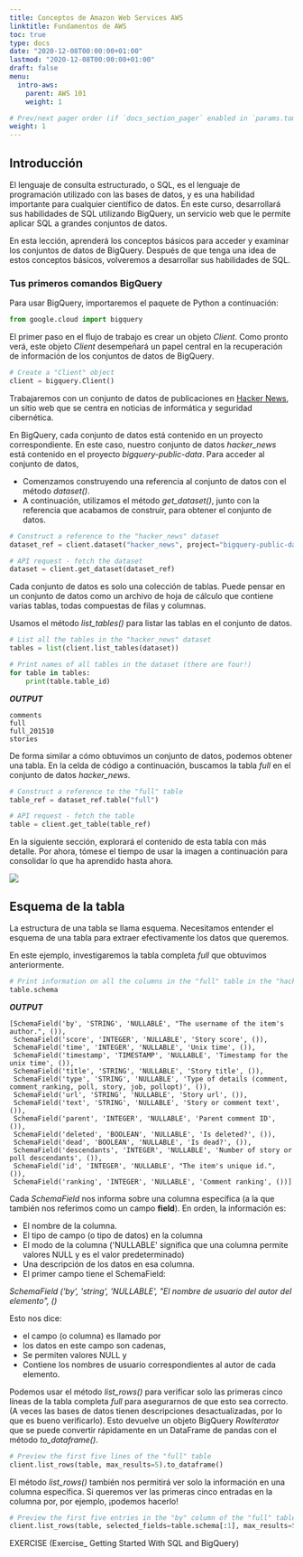 ```yaml
---
title: Conceptos de Amazon Web Services AWS
linktitle: Fundamentos de AWS
toc: true
type: docs
date: "2020-12-08T00:00:00+01:00"
lastmod: "2020-12-08T00:00:00+01:00"
draft: false
menu:
  intro-aws:
    parent: AWS 101
    weight: 1

# Prev/next pager order (if `docs_section_pager` enabled in `params.toml`)
weight: 1
---
```


## Introducción
El lenguaje de consulta estructurado, o SQL, es el lenguaje de programación utilizado con las bases de datos, y es una habilidad importante para cualquier científico de datos. En este curso, desarrollará sus habilidades de SQL utilizando BigQuery, un servicio web que le permite aplicar SQL a grandes conjuntos de datos.

En esta lección, aprenderá los conceptos básicos para acceder y examinar los conjuntos de datos de BigQuery. Después de que tenga una idea de estos conceptos básicos, volveremos a desarrollar sus habilidades de SQL.


### Tus primeros comandos BigQuery
Para usar BigQuery, importaremos el paquete de Python a continuación:

```python
from google.cloud import bigquery
```

El primer paso en el flujo de trabajo es crear un objeto *Client*. Como pronto verá, este objeto *Client* desempeñará un papel central en la recuperación de información de los conjuntos de datos de BigQuery.

```python
# Create a "Client" object
client = bigquery.Client()
```

Trabajaremos con un conjunto de datos de publicaciones en [Hacker News](https://news.ycombinator.com/), un sitio web que se centra en noticias de informática y seguridad cibernética.

En BigQuery, cada conjunto de datos está contenido en un proyecto correspondiente. En este caso, nuestro conjunto de datos *hacker_news* está contenido en el proyecto *bigquery-public-data*. Para acceder al conjunto de datos,

* Comenzamos construyendo una referencia al conjunto de datos con el método *dataset()*.
* A continuación, utilizamos el método *get_dataset()*, junto con la referencia que acabamos de construir, para obtener el conjunto de datos.


```python
# Construct a reference to the "hacker_news" dataset
dataset_ref = client.dataset("hacker_news", project="bigquery-public-data")

# API request - fetch the dataset
dataset = client.get_dataset(dataset_ref)
```

Cada conjunto de datos es solo una colección de tablas. Puede pensar en un conjunto de datos como un archivo de hoja de cálculo que contiene varias tablas, todas compuestas de filas y columnas.

Usamos el método *list_tables()* para listar las tablas en el conjunto de datos.

```python
# List all the tables in the "hacker_news" dataset
tables = list(client.list_tables(dataset))

# Print names of all tables in the dataset (there are four!)
for table in tables:  
    print(table.table_id)
```

***OUTPUT***
```
comments
full
full_201510
stories
```

De forma similar a cómo obtuvimos un conjunto de datos, podemos obtener una tabla. En la celda de código a continuación, buscamos la tabla *full* en el conjunto de datos *hacker_news*.

```python
# Construct a reference to the "full" table
table_ref = dataset_ref.table("full")

# API request - fetch the table
table = client.get_table(table_ref)
```

En la siguiente sección, explorará el contenido de esta tabla con más detalle. Por ahora, tómese el tiempo de usar la imagen a continuación para consolidar lo que ha aprendido hasta ahora.

![][1]

## Esquema de la tabla
La estructura de una tabla se llama esquema. Necesitamos entender el esquema de una tabla para extraer efectivamente los datos que queremos.

En este ejemplo, investigaremos la tabla completa *full* que obtuvimos anteriormente.

```python
# Print information on all the columns in the "full" table in the "hacker_news" dataset
table.schema
```

***OUTPUT***
```
[SchemaField('by', 'STRING', 'NULLABLE', "The username of the item's author.", ()),
 SchemaField('score', 'INTEGER', 'NULLABLE', 'Story score', ()),
 SchemaField('time', 'INTEGER', 'NULLABLE', 'Unix time', ()),
 SchemaField('timestamp', 'TIMESTAMP', 'NULLABLE', 'Timestamp for the unix time', ()),
 SchemaField('title', 'STRING', 'NULLABLE', 'Story title', ()),
 SchemaField('type', 'STRING', 'NULLABLE', 'Type of details (comment, comment_ranking, poll, story, job, pollopt)', ()),
 SchemaField('url', 'STRING', 'NULLABLE', 'Story url', ()),
 SchemaField('text', 'STRING', 'NULLABLE', 'Story or comment text', ()),
 SchemaField('parent', 'INTEGER', 'NULLABLE', 'Parent comment ID', ()),
 SchemaField('deleted', 'BOOLEAN', 'NULLABLE', 'Is deleted?', ()),
 SchemaField('dead', 'BOOLEAN', 'NULLABLE', 'Is dead?', ()),
 SchemaField('descendants', 'INTEGER', 'NULLABLE', 'Number of story or poll descendants', ()),
 SchemaField('id', 'INTEGER', 'NULLABLE', "The item's unique id.", ()),
 SchemaField('ranking', 'INTEGER', 'NULLABLE', 'Comment ranking', ())]
```

Cada *SchemaField* nos informa sobre una columna específica (a la que también nos referimos como un campo **field**). En orden, la información es:

* El nombre de la columna.
* El tipo de campo (o tipo de datos) en la columna
* El modo de la columna ('NULLABLE' significa que una columna permite valores NULL y es el valor predeterminado)
* Una descripción de los datos en esa columna.
* El primer campo tiene el SchemaField:

*SchemaField ('by', 'string', 'NULLABLE', "El nombre de usuario del autor del elemento", ()*

Esto nos dice:

* el campo (o columna) es llamado por
* los datos en este campo son cadenas,
* Se permiten valores NULL y
* Contiene los nombres de usuario correspondientes al autor de cada elemento.

Podemos usar el método *list_rows()* para verificar solo las primeras cinco líneas de la tabla completa *full* para asegurarnos de que esto sea correcto. (A veces las bases de datos tienen descripciones desactualizadas, por lo que es bueno verificarlo). Esto devuelve un objeto BigQuery *RowIterator* que se puede convertir rápidamente en un DataFrame de pandas con el método *to_dataframe()*.

```python
# Preview the first five lines of the "full" table
client.list_rows(table, max_results=5).to_dataframe()
```

El método *list_rows()* también nos permitirá ver solo la información en una columna específica. Si queremos ver las primeras cinco entradas en la columna por, por ejemplo, ¡podemos hacerlo!

```python
# Preview the first five entries in the "by" column of the "full" table
client.list_rows(table, selected_fields=table.schema[:1], max_results=5).to_dataframe()
```


EXERCISE (Exercise_ Getting Started With SQL and BigQuery)


[1]: ../biYqbUB.png
